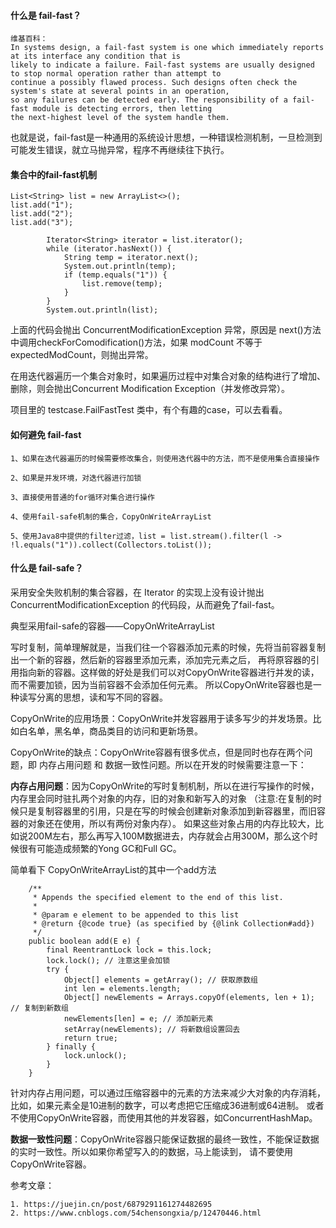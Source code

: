 #### 什么是 fail-fast？

```
维基百科：
In systems design, a fail-fast system is one which immediately reports at its interface any condition that is 
likely to indicate a failure. Fail-fast systems are usually designed to stop normal operation rather than attempt to 
continue a possibly flawed process. Such designs often check the system's state at several points in an operation, 
so any failures can be detected early. The responsibility of a fail-fast module is detecting errors, then letting 
the next-highest level of the system handle them.
```

也就是说，fail-fast是一种通用的系统设计思想，一种错误检测机制，一旦检测到可能发生错误，就立马抛异常，程序不再继续往下执行。

#### 集合中的fail-fast机制

```
List<String> list = new ArrayList<>();
list.add("1");
list.add("2");
list.add("3");

        Iterator<String> iterator = list.iterator();
        while (iterator.hasNext()) {
            String temp = iterator.next();
            System.out.println(temp);
            if (temp.equals("1")) {
                list.remove(temp);
            }
        }
        System.out.println(list);
```

上面的代码会抛出 ConcurrentModificationException 异常，原因是 next()方法中调用checkForComodification()方法，如果 modCount 不等于 
expectedModCount，则抛出异常。

在用迭代器遍历一个集合对象时，如果遍历过程中对集合对象的结构进行了增加、删除，则会抛出Concurrent Modification Exception（并发修改异常）。

项目里的 testcase.FailFastTest 类中，有个有趣的case，可以去看看。

#### 如何避免 fail-fast

    1、如果在迭代器遍历的时候需要修改集合，则使用迭代器中的方法，而不是使用集合直接操作

    2、如果是并发环境，对迭代器进行加锁

    3、直接使用普通的for循环对集合进行操作

    4、使用fail-safe机制的集合，CopyOnWriteArrayList

    5、使用Java8中提供的filter过滤，list = list.stream().filter(l -> !l.equals("1")).collect(Collectors.toList());

#### 什么是 fail-safe？

采用安全失败机制的集合容器，在 Iterator 的实现上没有设计抛出 ConcurrentModificationException 的代码段，从而避免了fail-fast。

典型采用fail-safe的容器——CopyOnWriteArrayList

写时复制，简单理解就是，当我们往一个容器添加元素的时候，先将当前容器复制出一个新的容器，然后新的容器里添加元素，添加完元素之后，
再将原容器的引用指向新的容器。这样做的好处是我们可以对CopyOnWrite容器进行并发的读，而不需要加锁，因为当前容器不会添加任何元素。
所以CopyOnWrite容器也是一种读写分离的思想，读和写不同的容器。

CopyOnWrite的应用场景：CopyOnWrite并发容器用于读多写少的并发场景。比如白名单，黑名单，商品类目的访问和更新场景。

CopyOnWrite的缺点：CopyOnWrite容器有很多优点，但是同时也存在两个问题，即 内存占用问题 和 数据一致性问题。所以在开发的时候需要注意一下：

<b>内存占用问题</b>：因为CopyOnWrite的写时复制机制，所以在进行写操作的时候，内存里会同时驻扎两个对象的内存，旧的对象和新写入的对象
（注意:在复制的时候只是复制容器里的引用，只是在写的时候会创建新对象添加到新容器里，而旧容器的对象还在使用，所以有两份对象内存）。
如果这些对象占用的内存比较大，比如说200M左右，那么再写入100M数据进去，内存就会占用300M，那么这个时候很有可能造成频繁的Yong GC和Full GC。

简单看下 CopyOnWriteArrayList的其中一个add方法

```
    /**
     * Appends the specified element to the end of this list.
     *
     * @param e element to be appended to this list
     * @return {@code true} (as specified by {@link Collection#add})
     */
    public boolean add(E e) {
        final ReentrantLock lock = this.lock;
        lock.lock(); // 注意这里会加锁
        try {
            Object[] elements = getArray(); // 获取原数组
            int len = elements.length;
            Object[] newElements = Arrays.copyOf(elements, len + 1); // 复制到新数组
            newElements[len] = e; // 添加新元素
            setArray(newElements); // 将新数组设置回去
            return true;
        } finally {
            lock.unlock();
        }
    }
```

针对内存占用问题，可以通过压缩容器中的元素的方法来减少大对象的内存消耗，比如，如果元素全是10进制的数字，可以考虑把它压缩成36进制或64进制。
或者不使用CopyOnWrite容器，而使用其他的并发容器，如ConcurrentHashMap。

<b>数据一致性问题</b>：CopyOnWrite容器只能保证数据的最终一致性，不能保证数据的实时一致性。所以如果你希望写入的的数据，马上能读到，
请不要使用CopyOnWrite容器。

参考文章：

    1. https://juejin.cn/post/6879291161274482695
    2. https://www.cnblogs.com/54chensongxia/p/12470446.html


